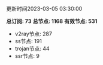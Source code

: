 更新时间2023-03-05 03:30:00

**总订阅: 73**
**总节点: 1168**
**有效节点: 531**
- v2ray节点: 287
- ss节点: 191
- trojan节点: 44
- ssr节点: 9
